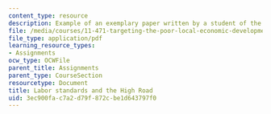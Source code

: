 ```yaml
---
content_type: resource
description: Example of an exemplary paper written by a student of the course.
file: /media/courses/11-471-targeting-the-poor-local-economic-development-in-developing-countries-spring-2010/3ec900fac7a2d79f872cbe1d643797f0_MIT11_471S10_High_road.pdf
file_type: application/pdf
learning_resource_types:
- Assignments
ocw_type: OCWFile
parent_title: Assignments
parent_type: CourseSection
resourcetype: Document
title: Labor standards and the High Road
uid: 3ec900fa-c7a2-d79f-872c-be1d643797f0
---
```

